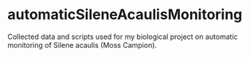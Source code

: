 # automaticSileneAcaulisMonitoring
Collected data and scripts used for my biological project on automatic monitoring of Silene acaulis (Moss Campion).
